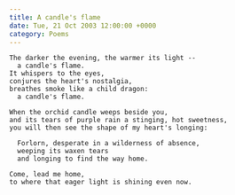 ```yaml
---
title: A candle's flame
date: Tue, 21 Oct 2003 12:00:00 +0000
category: Poems
---
```


    The darker the evening, the warmer its light --  
      a candle's flame.  
    It whispers to the eyes,  
    conjures the heart's nostalgia,  
    breathes smoke like a child dragon:  
      a candle's flame.

    When the orchid candle weeps beside you,  
    and its tears of purple rain a stinging, hot sweetness,  
    you will then see the shape of my heart's longing:

      Forlorn, desperate in a wilderness of absence,  
      weeping its waxen tears  
      and longing to find the way home.

    Come, lead me home,  
    to where that eager light is shining even now.


